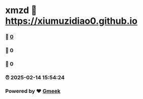 # xmzd :link: https://xiumuzidiao0.github.io 
### :page_facing_up: [0](https://xiumuzidiao0.github.io/tag.html) 
### :speech_balloon: 0 
### :hibiscus: 0 
### :alarm_clock: 2025-02-14 15:54:24 
### Powered by :heart: [Gmeek](https://github.com/Meekdai/Gmeek)
